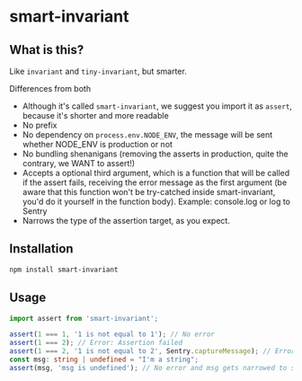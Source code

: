 # smart-invariant

## What is this?

Like `invariant` and `tiny-invariant`, but smarter.

Differences from both

- Although it's called `smart-invariant`, we suggest you import it as `assert`, because it's shorter and more readable
- No prefix
- No dependency on `process.env.NODE_ENV`, the message will be sent whether NODE_ENV is production or not
- No bundling shenanigans (removing the asserts in production, quite the contrary, we WANT to assert!)
- Accepts a optional third argument, which is a function that will be called if the assert fails, receiving the error message as the first argument (be aware that this function won't be try-catched inside smart-invariant, you'd do it yourself in the function body). Example: console.log or log to Sentry
- Narrows the type of the assertion target, as you expect.

## Installation

```sh
npm install smart-invariant
```

## Usage

```ts
import assert from 'smart-invariant';

assert(1 === 1, '1 is not equal to 1'); // No error
assert(1 === 2); // Error: Assertion failed
assert(1 === 2, '1 is not equal to 2', Sentry.captureMessage); // Error: 1 is not equal to 2 and Sentry will be notified
const msg: string | undefined = "I'm a string";
assert(msg, 'msg is undefined'); // No error and msg gets narrowed to string
```
